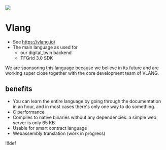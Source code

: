 ![](img/vlang.png)

# Vlang

- See https://vlang.io/
- The main language as used for 
  - our digital_twin backend
  - TFGrid 3.0 SDK

We are sponsoring this language because we believe in its future and are working super close together with the core development team of VLANG.

## benefits

- You can learn the entire language by going through the documentation in an hour, and in most cases there's only one way to do something.
- C performance
- Compiles to native binaries without any dependencies: a simple web server is only 65 KB
- Usable for smart contract language
- Webassembly translation (work in progress)


!!!def